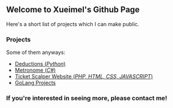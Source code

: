 ## Welcome to Xueimel's Github Page
Here's a short list of projects which I can make public. 

### Projects
Some of them anyways:

- [Deductions (_Python_)](https://github.com/xueimel/Deductions)
- [Metronome (_C#_)](https://github.com/xueimel/MetroGnome)
- [Ticket Scalper Website (_PHP, HTML, CSS, JAVASCRIPT_)](https://github.com/xueimel/WebDev)
- [GoLang Projects ](https://github.com/xueimel/Golang)

### If you're interested in seeing more, please contact me!
